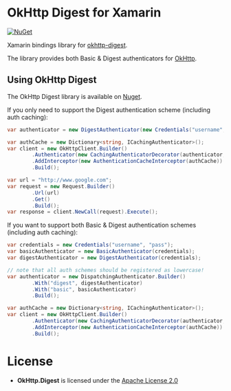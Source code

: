 OkHttp Digest for Xamarin
================

[![NuGet](https://img.shields.io/nuget/v/OkHttp.Digest.svg)](https://www.nuget.org/packages/OkHttp.Digest/)


Xamarin bindings library for [okhttp-digest](https://github.com/rburgst/okhttp-digest).

The library provides both Basic & Digest authenticators for [OkHttp](https://github.com/square/okhttp).


## Using OkHttp Digest ##

The OkHttp Digest library is available on [Nuget](https://www.nuget.org/packages/OkHttp.Digest/).

If you only need to support the Digest authentication scheme (including auth caching):

```c#
var authenticator = new DigestAuthenticator(new Credentials("username", "pass"));

var authCache = new Dictionary<string, ICachingAuthenticator>();
var client = new OkHttpClient.Builder()
        .Authenticator(new CachingAuthenticatorDecorator(authenticator, authCache))
        .AddInterceptor(new AuthenticationCacheInterceptor(authCache))
        .Build();

var url = "http://www.google.com";
var request = new Request.Builder()
        .Url(url)
        .Get()
        .Build();
var response = client.NewCall(request).Execute();
```

If you want to support both Basic & Digest authentication schemes (including auth caching):

```c#
var credentials = new Credentials("username", "pass");
var basicAuthenticator = new BasicAuthenticator(credentials);
var digestAuthenticator = new DigestAuthenticator(credentials);

// note that all auth schemes should be registered as lowercase!
var authenticator = new DispatchingAuthenticator.Builder()
        .With("digest", digestAuthenticator)
        .With("basic", basicAuthenticator)
        .Build();

var authCache = new Dictionary<string, ICachingAuthenticator>();
var client = new OkHttpClient.Builder()
        .Authenticator(new CachingAuthenticatorDecorator(authenticator, authCache))
        .AddInterceptor(new AuthenticationCacheInterceptor(authCache))
        .Build();
```

License
=======

- **OkHttp.Digest** is licensed under the [Apache License 2.0](https://opensource.org/licenses/Apache-2.0)